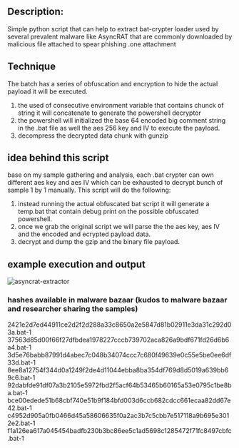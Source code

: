 ## Description:
Simple python script that can help to extract bat-crypter loader used by several prevalent malware like AsyncRAT that are commonly downloaded by malicious file attached to
spear phishing .one attachment

## Technique
The batch has a series of obfuscation and encryption to hide the actual payload it will be executed.
1. the used of consecutive environment variable that contains chunck of string it will concatenate to generate the powershell decryptor
2. the powershell will initialized the base 64 encoded big comment string in the .bat file as well the aes 256 key and IV to execute the payload.
3. decompress the decrypted data chunk with gunzip

## idea behind this script
base on my sample gathering and analysis, each .bat crypter can own different aes key and aes IV which can be exhausted to decrypt bunch of sample 1 by 1 manually.
This script will do the following:
1. instead running the actual obfuscated bat script it will generate a temp.bat that contain debug print on the possible obfuscated powershell.
2. once we grab the original script we will parse the the aes key, aes IV and the encoded and ecrypted payload data.
3. decrypt and dump the gzip and the binary file payload.


## example execution and output


![asyncrat-extractor](https://user-images.githubusercontent.com/26181693/214107306-2c260c27-c3ff-4e79-8938-6bfc7d6ded63.png)


### hashes available in malware bazaar (kudos to malware bazaar and researcher sharing the samples)
2421e2d7ed44911ce2d2f2d288a33c8650a2e5847d81b02911e3da31c292d03a.bat-1
37563d85d00f66f27dfbdea1978227cccb739702aca826a9bdf671fd26d6b6a4.bat-1
3d5e76babb87991d4abec7c048b34074ccc7c680f49639e0c55e5be0ee6df33d.bat-1
8ee8a12754f344d0a1249f2de4d11044ebba8ba354df769d8d5019a639bb69c6.bat-1
92dabfde91df07a3b2105e5972fbd2f5acf64b53465b60165a53e0795c1be8ba.bat-1
bce00edede51b68cbf740e51b9f184bfd003d6ccb682cdcc661ecaa82dd67e42.bat-1
c4952d905a0fb0466d45a58606635f0a2ac3b7c5cbb7e517118a9b695e3012e2.bat-1
f1a126ea617a045454badfb230b3bc86ee5c1ad5698c1285472f71fc8497cbfc.bat-1
